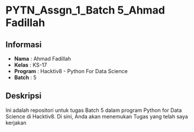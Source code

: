 # PYTN_Assgn_1_Batch 5_Ahmad Fadillah

## Informasi

- **Nama**     : Ahmad Fadillah
- **Kelas**    : KS-17
- **Program**  : Hacktiv8 - Python For Data Science
- **Batch**    : 5
## Deskripsi

Ini adalah repositori untuk tugas Batch 5 dalam program Python for Data Science di Hacktiv8. Di sini, Anda akan menemukan Tugas yang telah saya kerjakan
